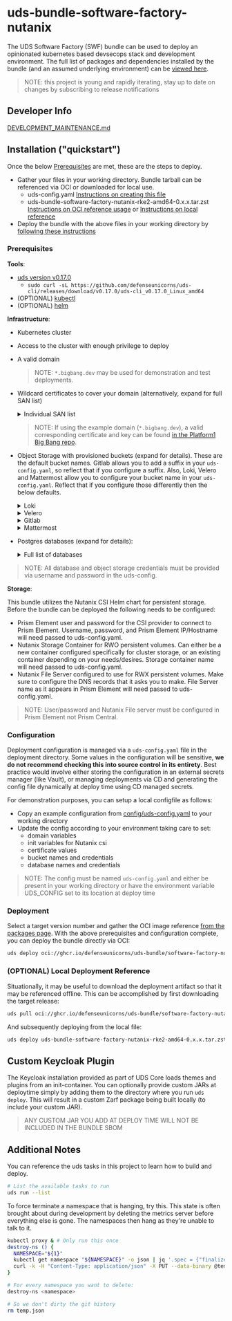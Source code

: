 # uds-bundle-software-factory-nutanix

The UDS Software Factory (SWF) bundle can be used to deploy an opinionated kubernetes based devsecops stack and development environment.
The full list of packages and dependencies installed by the bundle (and an assumed underlying environment) can be [viewed here](docs/packages-and-dependencies.md).

> NOTE: this project is young and rapidly iterating, stay up to date on changes by subscribing to release notifications

## Developer Info

[DEVELOPMENT_MAINTENANCE.md](docs/DEVELOPMENT_MAINTENANCE.md)

## Installation ("quickstart")

Once the below [Prerequisites](#prerequisites) are met, these are the steps to deploy.

- Gather your files in your working directory. Bundle tarball can be referenced via OCI or downloaded for local use.
  - uds-config.yaml [Instructions on creating this file](#configuration)
  - uds-bundle-software-factory-nutanix-rke2-amd64-0.x.x.tar.zst [Instructions on OCI reference usage](#deployment) or [Instructions on local reference](#optional-local-deployment-reference)
- Deploy the bundle with the above files in your working directory by [following these instructions](#deployment)

### Prerequisites

**Tools**:

- [uds version v0.17.0](https://github.com/defenseunicorns/uds-cli/tree/v0.17.0)
  - `sudo curl -sL https://github.com/defenseunicorns/uds-cli/releases/download/v0.17.0/uds-cli_v0.17.0_Linux_amd64`
- (OPTIONAL) [kubectl](https://kubernetes.io/docs/tasks/tools/#kubectl)
- (OPTIONAL) [helm](https://github.com/helm/helm)

**Infrastructure**:

- Kubernetes cluster
- Access to the cluster with enough privilege to deploy
- A valid domain
  > NOTE: `*.bigbang.dev` may be used for demonstration and test deployments.
- Wildcard certificates to cover your domain (alternatively, expand for full SAN list)
  <details>
    <summary>Individual SAN list </summary>

  - `confluence.your.domain`
  - `gitlab.your.domain`
  - `*.pages.your.domain`
  - `registry.your.domain`
  - `gitlab.your.domain`
  - `jira.your.domain`
  - `keycloak.your.domain`
  - `kiali.your.domain`
  - `chat.your.domain`
  - `grafana.your.domain`
  - `neuvector.your.domain`
  - `nexus.your.domain`
  - `sonarqube.your.domain`
    - `tracing.your.domain`
  </details>

  > NOTE: If using the example domain (`*.bigbang.dev`), a valid corresponding certificate and key can be found [in the Platform1 Big Bang repo](https://repo1.dso.mil/big-bang/bigbang/-/blob/master/chart/ingress-certs.yaml?ref_type=heads).

- Object Storage with provisioned buckets (expand for details).
These are the default bucket names. Gitlab allows you to add a suffix in your `uds-config.yaml`, so reflect that if you configure a suffix. Also, Loki, Velero and Mattermost allow you to configure your bucket name in your `uds-config.yaml`. Reflect that if you configure those differently then the below defaults.
  <details>
    <summary> Loki </summary>

  - loki-chunks-bucket
  - loki-ruler-bucket
  - loki-admin-bucket
  </details>
  <details>
    <summary> Velero </summary>

  - velero-backups
  </details>
  <details>
    <summary> Gitlab </summary>

  - uds-gitlab-artifacts
  - uds-gitlab-backups
  - uds-gitlab-ci-secure-files
  - uds-gitlab-dependency-proxy
  - uds-gitlab-lfs
  - uds-gitlab-mr-diffs
  - uds-gitlab-packages
  - uds-gitlab-pages
  - uds-gitlab-terraform-state
  - uds-gitlab-uploads
  - uds-gitlab-registry
  - uds-gitlab-tmp
  </details>
  <details>
    <summary> Mattermost </summary>

  - mattermost-bucket
  </details>
- Postgres databases (expand for details):
  <details>
    <summary> Full list of databases </summary>

  - Keycloak
  - Gitlab
  - Sonarqube
  - Jira
  - Confluence
  - Mattermost
  - Nexus
  </details>

> NOTE: All database and object storage credentials must be provided via username and password in the uds-config.

**Storage**:

This bundle utilizes the Nutanix CSI Helm chart for persistent storage. Before the bundle can be deployed the following needs to be configured:

- Prism Element user and password for the CSI provider to connect to Prism Element. Username, password, and Prism Element IP/Hostname will need passed to uds-config.yaml.
- Nutanix Storage Container for RWO persistent volumes. Can either be a new container configured specifically for cluster storage, or an existing container depending on your needs/desires. Storage container name will need passed to uds-config.yaml.
- Nutanix File Server configured to use for RWX persistent volumes. Make sure to configure the DNS records that it asks you to make. File Server name as it appears in Prism Element will need passed to uds-config.yaml.

> NOTE: User/password and Nutanix File server must be configured in Prism Element not Prism Central.

### Configuration

Deployment configuration is managed via a `uds-config.yaml` file in the deployment directory. Some values in the configuration will be sensitive, **we do not recommend checking this into source control in its entirety**. Best practice would involve either storing the configuration in an external secrets manager (like Vault), or managing deployments via CD and generating the config file dynamically at deploy time using CD managed secrets.

For demonstration purposes, you can setup a local configfile as follows:

- Copy an example configuration from [config/uds-config.yaml](config/uds-config.yaml) to your working directory
- Update the config according to your environment taking care to set:
  - domain variables
  - init variables for Nutanix csi
  - certificate values
  - bucket names and credentials
  - database names and credentials

> NOTE: The config must be named `uds-config.yaml` and either be present in your working directory or have the environment variable UDS_CONFIG set to its location at deploy time

### Deployment

Select a target version number and gather the OCI image reference [from the packages page](https://github.com/orgs/defenseunicorns/packages?repo_name=uds-bundle-software-factory-nutanix). With the above prerequisites and configuration complete, you can deploy the bundle directly via OCI:

```bash
uds deploy oci://ghcr.io/defenseunicorns/uds-bundle/software-factory-nutanix-rke2:0.x.x --architecture amd64 --confirm
```

### (OPTIONAL) Local Deployment Reference

Situationally, it may be useful to download the deployment artifact so that it may be referenced offline. This can be accomplished by first downloading the target release:

```bash
uds pull oci://ghcr.io/defenseunicorns/uds-bundle/software-factory-nutanix-rke2:0.x.x --architecture amd64
```

And subsequently deploying from the local file:

```bash
uds deploy uds-bundle-software-factory-nutanix-rke2-amd64-0.x.x.tar.zst --confirm
```

## Custom Keycloak Plugin

The Keycloak installation provided as part of UDS Core loads themes and plugins from an init-container. You can optionally provide custom JARs at deploytime simply by adding them to the directory where you run `uds deploy`. This will result in a custom Zarf package being built locally (to include your custom JAR).

> ANY CUSTOM JAR YOU ADD AT DEPLOY TIME WILL NOT BE INCLUDED IN THE BUNDLE SBOM

## Additional Notes

You can reference the uds tasks in this project to learn how to build and deploy.

```bash
# List the available tasks to run
uds run --list
```

To force terminate a namespace that is hanging, try this. This state is often brought about during development by deleting the metrics
server before everything else is gone. The namespaces then hang as they're unable to talk to it.

```bash
kubectl proxy & # Only run this once
destroy-ns () {
  NAMESPACE="${1}"
  kubectl get namespace "${NAMESPACE}" -o json | jq '.spec = {"finalizers":[]}' > temp.json
  curl -k -H "Content-Type: application/json" -X PUT --data-binary @temp.json 127.0.0.1:8001/api/v1/namespaces/$NAMESPACE/finalize
}

# For every namespace you want to delete:
destroy-ns <namespace>

# So we don't dirty the git history
rm temp.json
```

